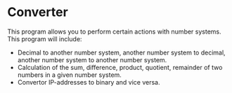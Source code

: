 # Converter

This program allows you to perform certain actions with number systems. This program will include:
- Decimal to another number system, another number system to decimal, another number system to another number system.
- Calculation of the sum, difference, product, quotient, remainder of two numbers in a given number system.
- Convertor IP-addresses to binary and vice versa.